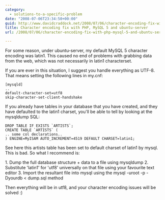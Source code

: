 ```yaml
---
category:
  - solutions-to-a-specific-problem
date: "2008-07-06T23:34:50+00:00"
guid: http://www.davidcraddock.net/2008/07/06/character-encoding-fix-with-php-mysql-5-and-ubuntu-server/
title: Character encoding fix with PHP, MySQL 5 and ubuntu-server
url: /2008/07/06/character-encoding-fix-with-php-mysql-5-and-ubuntu-server/

---
```

For some reason, under ubuntu-server, my default MySQL 5 character encoding was latin1. This caused no end of problems with grabbing data from the web, which was not necessarily in latin1 characterset.

If you are ever in this situation, I suggest you handle everything as UTF-8. That means setting the following lines in my.cnf:

```
[mysqld]
..
default-character-set=utf8
skip-character-set-client-handshake

```

If you already have tables in your database that you have created, and they have defaulted to the latin1 charset, you'll be able to tell by looking at the mysqldump SQL:

```
DROP TABLE IF EXISTS `ARTISTS`;
CREATE TABLE `ARTISTS` (
.. some col declarations..
) ENGINE=MyISAM AUTO_INCREMENT=4519 DEFAULT CHARSET=latin1;

```

See here this artists table has been set to default charset of latin1 by mysql. This is bad. So what I recommend is:

1\. Dump the full database structure + data to a file using mysqldump
2\. Substitute 'latin1' for 'utf8' universally on that file using your favourite text editor
3\. Import the resultant file into mysql using the mysql -uroot -p -Dyourdb < dump.sql method

Then everything will be in utf8, and your character encoding issues will be solved :)
